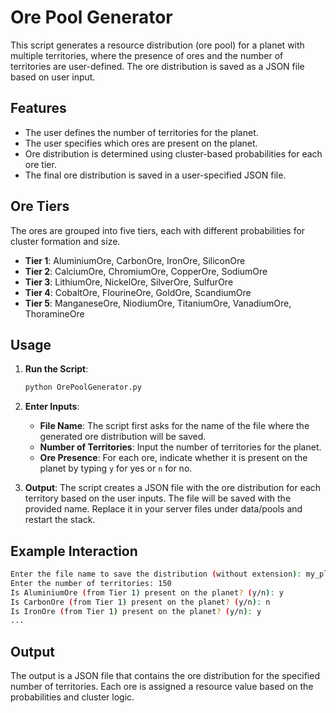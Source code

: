 # Ore Pool Generator

This script generates a resource distribution (ore pool) for a planet with multiple territories, where the presence of ores and the number of territories are user-defined. The ore distribution is saved as a JSON file based on user input.

## Features
- The user defines the number of territories for the planet.
- The user specifies which ores are present on the planet.
- Ore distribution is determined using cluster-based probabilities for each ore tier.
- The final ore distribution is saved in a user-specified JSON file.

## Ore Tiers
The ores are grouped into five tiers, each with different probabilities for cluster formation and size.

- **Tier 1**: AluminiumOre, CarbonOre, IronOre, SiliconOre
- **Tier 2**: CalciumOre, ChromiumOre, CopperOre, SodiumOre
- **Tier 3**: LithiumOre, NickelOre, SilverOre, SulfurOre
- **Tier 4**: CobaltOre, FlourineOre, GoldOre, ScandiumOre
- **Tier 5**: ManganeseOre, NiodiumOre, TitaniumOre, VanadiumOre, ThoramineOre

## Usage

1. **Run the Script**: 
   ```bash
   python OrePoolGenerator.py
   ```

2. **Enter Inputs**:
   - **File Name**: The script first asks for the name of the file where the generated ore distribution will be saved.
   - **Number of Territories**: Input the number of territories for the planet.
   - **Ore Presence**: For each ore, indicate whether it is present on the planet by typing `y` for yes or `n` for no.

3. **Output**: The script creates a JSON file with the ore distribution for each territory based on the user inputs. The file will be saved with the provided name. Replace it in your server files under data/pools and restart the stack.

## Example Interaction

```bash
Enter the file name to save the distribution (without extension): my_planet_resources
Enter the number of territories: 150
Is AluminiumOre (from Tier 1) present on the planet? (y/n): y
Is CarbonOre (from Tier 1) present on the planet? (y/n): n
Is IronOre (from Tier 1) present on the planet? (y/n): y
...
```

## Output

The output is a JSON file that contains the ore distribution for the specified number of territories. Each ore is assigned a resource value based on the probabilities and cluster logic.
